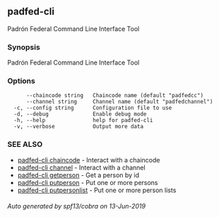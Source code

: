## padfed-cli

Padrón Federal Command Line Interface Tool

### Synopsis

Padrón Federal Command Line Interface Tool

### Options

```
      --chaincode string   Chaincode name (default "padfedcc")
      --channel string     Channel name (default "padfedchannel")
  -c, --config string      Configuration file to use
  -d, --debug              Enable debug mode
  -h, --help               help for padfed-cli
  -v, --verbose            Output more data
```

### SEE ALSO

* [padfed-cli chaincode](padfed-cli_chaincode.md)	 - Interact with a chaincode
* [padfed-cli channel](padfed-cli_channel.md)	 - Interact with a channel
* [padfed-cli getperson](padfed-cli_getperson.md)	 - Get a person by id
* [padfed-cli putperson](padfed-cli_putperson.md)	 - Put one or more persons
* [padfed-cli putpersonlist](padfed-cli_putpersonlist.md)	 - Put one or more person lists

###### Auto generated by spf13/cobra on 13-Jun-2019
